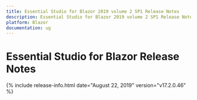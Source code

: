 ```yaml
---
title: Essential Studio for Blazor 2019 volume 2 SP1 Release Notes  
description: Essential Studio for Blazor 2019 volume 2 SP1 Release Notes  
platform: Blazor
documentation: ug
---
```


# Essential Studio for Blazor  Release Notes  

{% include release-info.html date="August 22, 2019"  version="v17.2.0.46" %} 


